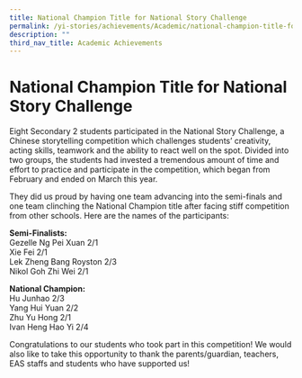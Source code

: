 ```yaml
---
title: National Champion Title for National Story Challenge
permalink: /yi-stories/achievements/Academic/national-champion-title-for-national-story-challenge/
description: ""
third_nav_title: Academic Achievements
---
```

# **National Champion Title for National Story Challenge**

Eight Secondary 2 students participated in the National Story Challenge, a Chinese storytelling competition which challenges students’ creativity, acting skills, teamwork and the ability to react well on the spot. Divided into two groups, the students had invested a tremendous amount of time and effort to practice and participate in the competition, which began from February and ended on March this year.

They did us proud by having one team advancing into the semi-finals and one team clinching the National Champion title after facing stiff competition from other schools. Here are the names of the participants:

  

**Semi-Finalists:**    
Gezelle Ng Pei Xuan 2/1    
Xie Fei 2/1    
Lek Zheng Bang Royston 2/3    
Nikol Goh Zhi Wei 2/1


**National Champion:**    
Hu Junhao 2/3    
Yang Hui Yuan 2/2    
Zhu Yu Hong 2/1     
Ivan Heng Hao Yi 2/4

Congratulations to our students who took part in this competition! We would also like to take this opportunity to thank the parents/guardian, teachers, EAS staffs and students who have supported us!